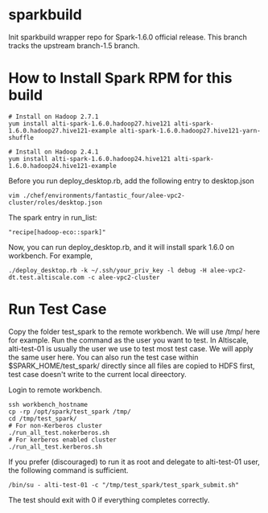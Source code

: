 sparkbuild
==========

Init sparkbuild wrapper repo for Spark-1.6.0 official release.
This branch tracks the upstream branch-1.5 branch.

How to Install Spark RPM for this build
==========
```
# Install on Hadoop 2.7.1
yum install alti-spark-1.6.0.hadoop27.hive121 alti-spark-1.6.0.hadoop27.hive121-example alti-spark-1.6.0.hadoop27.hive121-yarn-shuffle

# Install on Hadoop 2.4.1
yum install alti-spark-1.6.0.hadoop24.hive121 alti-spark-1.6.0.hadoop24.hive121-example
```

Before you run deploy_desktop.rb, add the following entry to desktop.json
```
vim ./chef/environments/fantastic_four/alee-vpc2-cluster/roles/desktop.json
```
The spark entry in run_list:
```
"recipe[hadoop-eco::spark]"
```
Now, you can run deploy_desktop.rb, and it will install spark 1.6.0 on workbench. For example,
```
./deploy_desktop.rb -k ~/.ssh/your_priv_key -l debug -H alee-vpc2-dt.test.altiscale.com -c alee-vpc2-cluster
```

Run Test Case
==========
Copy the folder test_spark to the remote workbench. We will use /tmp/ here for example.
Run the command as the user you want to test. In Altiscale, alti-test-01 is usually
the user we use to test most test case. We will apply the same user here. You can also
run the test case within $SPARK_HOME/test_spark/ directly since all files are copied to 
HDFS first, test case doesn't write to the current local direectory.

Login to remote workbench.
```
ssh workbench_hostname
cp -rp /opt/spark/test_spark /tmp/
cd /tmp/test_spark/
# For non-Kerberos cluster
./run_all_test.nokerberos.sh
# For kerberos enabled cluster
./run_all_test.kerberos.sh
```

If you prefer (discouraged) to run it as root and delegate to alti-test-01 user, the following
command is sufficient.
```
/bin/su - alti-test-01 -c "/tmp/test_spark/test_spark_submit.sh"
```

The test should exit with 0 if everything completes correctly.


